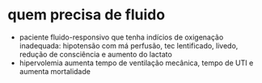# quem precisa de fluido
- paciente fluido-responsivo que tenha indícios de oxigenação inadequada: hipotensão com má perfusão, tec lentificado, livedo, redução de consciência e aumento do lactato
- hipervolemia aumenta tempo de ventilação mecânica, tempo de UTI e aumenta mortalidade
